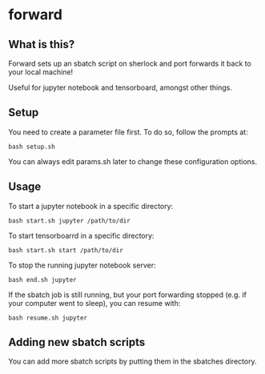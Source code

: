 # forward

## What is this?

Forward sets up an sbatch script on sherlock and port forwards it back to your local machine! 

Useful for jupyter notebook and tensorboard, amongst other things.

## Setup

You need to create a parameter file first.  To do so, follow the prompts at:

`bash setup.sh`

You can always edit params.sh later to change these configuration options.

## Usage

To start a jupyter notebook in a specific directory:

`bash start.sh jupyter /path/to/dir`

To start tensorboarrd in a specific directory:

`bash start.sh start /path/to/dir`

To stop the running jupyter notebook server:

`bash end.sh jupyter`

If the sbatch job is still running, but your port forwarding stopped (e.g. if
your computer went to sleep), you can resume with:

`bash resume.sh jupyter`

## Adding new sbatch scripts

You can add more sbatch scripts by putting them in the sbatches directory.
